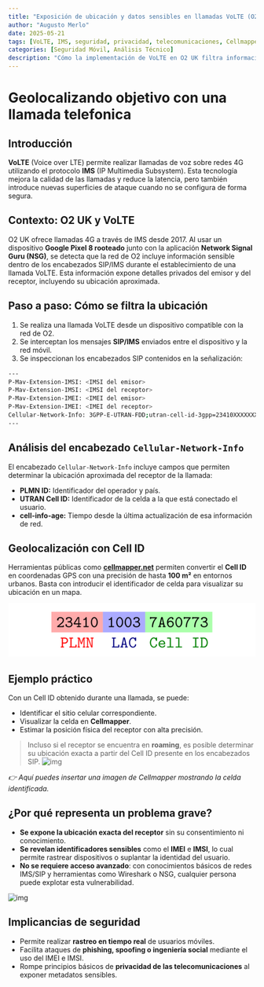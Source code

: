 ```yaml
---
title: "Exposición de ubicación y datos sensibles en llamadas VoLTE (O2 UK)"
author: "Augusto Merlo"
date: 2025-05-21
tags: [VoLTE, IMS, seguridad, privacidad, telecomunicaciones, Cellmapper]
categories: [Seguridad Móvil, Análisis Técnico]
description: "Cómo la implementación de VoLTE en O2 UK filtra información sensible como ubicación, IMSI e IMEI durante las llamadas 4G a través del protocolo IMS."
---
```


# Geolocalizando objetivo con una llamada telefonica

## Introducción

**VoLTE** (Voice over LTE) permite realizar llamadas de voz sobre redes 4G utilizando el protocolo **IMS** (IP Multimedia Subsystem). Esta tecnología mejora la calidad de las llamadas y reduce la latencia, pero también introduce nuevas superficies de ataque cuando no se configura de forma segura.

## Contexto: O2 UK y VoLTE

O2 UK ofrece llamadas 4G a través de IMS desde 2017. Al usar un dispositivo **Google Pixel 8 rooteado** junto con la aplicación **Network Signal Guru (NSG)**, se detecta que la red de O2 incluye información sensible dentro de los encabezados SIP/IMS durante el establecimiento de una llamada VoLTE. Esta información expone detalles privados del emisor y del receptor, incluyendo su ubicación aproximada.

## Paso a paso: Cómo se filtra la ubicación

1. Se realiza una llamada VoLTE desde un dispositivo compatible con la red de O2.
2. Se interceptan los mensajes **SIP/IMS** enviados entre el dispositivo y la red móvil.
3. Se inspeccionan los encabezados SIP contenidos en la señalización:

```bash
---
P-Mav-Extension-IMSI: <IMSI del emisor>
P-Mav-Extension-IMSI: <IMSI del receptor>
P-Mav-Extension-IMEI: <IMEI del emisor>
P-Mav-Extension-IMEI: <IMEI del receptor>
Cellular-Network-Info: 3GPP-E-UTRAN-FDD;utran-cell-id-3gpp=23410XXXXXXX;cell-info-age=XXXXX
---
```

## Análisis del encabezado `Cellular-Network-Info`

El encabezado `Cellular-Network-Info` incluye campos que permiten determinar la ubicación aproximada del receptor de la llamada:

- **PLMN ID:** Identificador del operador y país.
- **UTRAN Cell ID:** Identificador de la celda a la que está conectado el usuario.
- **cell-info-age:** Tiempo desde la última actualización de esa información de red.

## Geolocalización con Cell ID

Herramientas públicas como [**cellmapper.net**](https://cellmapper.net) permiten convertir el **Cell ID** en coordenadas GPS con una precisión de hasta **100 m²** en entornos urbanos. Basta con introducir el identificador de celda para visualizar su ubicación en un mapa.

![img](/assets/img/cell-header-breakdown-ee1811a0608846ee73b1ff754a072b07.svg)

## Ejemplo práctico

Con un Cell ID obtenido durante una llamada, se puede:

- Identificar el sitio celular correspondiente.
- Visualizar la celda en **Cellmapper**.
- Estimar la posición física del receptor con alta precisión.

> Incluso si el receptor se encuentra en **roaming**, es posible determinar su ubicación exacta a partir del Cell ID presente en los encabezados SIP.
![img](/assets/img/cell-id-calculator.avif)

_👉 Aquí puedes insertar una imagen de Cellmapper mostrando la celda identificada._

## ¿Por qué representa un problema grave?

- **Se expone la ubicación exacta del receptor** sin su consentimiento ni conocimiento.
- **Se revelan identificadores sensibles** como el **IMEI** e **IMSI**, lo cual permite rastrear dispositivos o suplantar la identidad del usuario.
- **No se requiere acceso avanzado**: con conocimientos básicos de redes IMS/SIP y herramientas como Wireshark o NSG, cualquier persona puede explotar esta vulnerabilidad.

![img](/assets/img/cellmapper-sector.avif)

## Implicancias de seguridad

- Permite realizar **rastreo en tiempo real** de usuarios móviles.
- Facilita ataques de **phishing, spoofing o ingeniería social** mediante el uso del IMEI e IMSI.
- Rompe principios básicos de **privacidad de las telecomunicaciones** al exponer metadatos sensibles.

